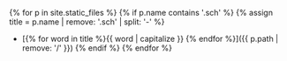 <!-- schematron-list-generator.md {% comment %}
*****************************************************************************************
*                            WARNING: DO NOT EDIT THIS FILE                             *
*                                                                                       *
* This file is generated by SUSHI. Any edits you make to this file will be overwritten. *
*                                                                                       *
* To change the contents of this file, edit the original source file at:                *
* Davinci-CDEX/input/includes/schematron-list-generator.md                              *
*****************************************************************************************
{% endcomment %} -->

{% for p in site.static_files %}
  {% if p.name contains '.sch' %}
  {% assign title = p.name | remove: '.sch' | split: '-' %}
- [{% for word in title  %}{{ word | capitalize }} {% endfor %}]({{ p.path | remove: '/' }})
  {% endif %}
{% endfor %}
